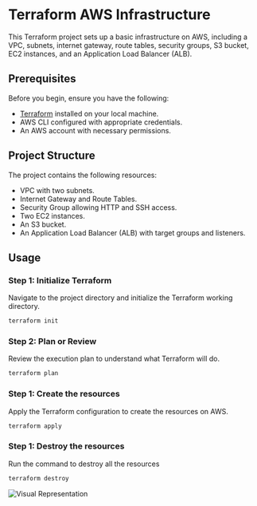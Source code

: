 # Terraform AWS Infrastructure

This Terraform project sets up a basic infrastructure on AWS, including a VPC, subnets, internet gateway, route tables, security groups, S3 bucket, EC2 instances, and an Application Load Balancer (ALB).

## Prerequisites

Before you begin, ensure you have the following:

- [Terraform](https://www.terraform.io/downloads.html) installed on your local machine.
- AWS CLI configured with appropriate credentials.
- An AWS account with necessary permissions.

## Project Structure

The project contains the following resources:

- VPC with two subnets.
- Internet Gateway and Route Tables.
- Security Group allowing HTTP and SSH access.
- Two EC2 instances.
- An S3 bucket.
- An Application Load Balancer (ALB) with target groups and listeners.

## Usage

### Step 1: Initialize Terraform

Navigate to the project directory and initialize the Terraform working directory.

```bash
terraform init
````
### Step 2: Plan or Review 

Review the execution plan to understand what Terraform will do.

```bash
terraform plan
````
### Step 1: Create the resources

Apply the Terraform configuration to create the resources on AWS.

```bash
terraform apply
````

### Step 1: Destroy the resources
Run the command to destroy all the resources

```bash
terraform destroy
````

![Visual Representation](https://github.com/lalitmohit/Terraform/assets/107416385/1892946e-9633-4091-b264-76bf613bf09f)



